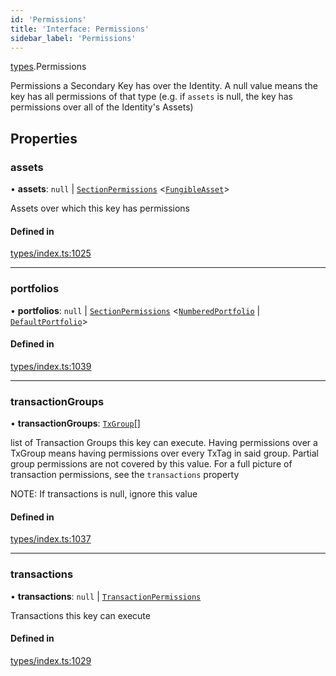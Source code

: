 ```yaml
---
id: 'Permissions'
title: 'Interface: Permissions'
sidebar_label: 'Permissions'
---
```


[types](../../../modules/Types/Types.md).Permissions

Permissions a Secondary Key has over the Identity. A null value means the key has
all permissions of that type (e.g. if `assets` is null, the key has permissions over all
of the Identity's Assets)

## Properties

### assets

• **assets**: `null` \| [`SectionPermissions`](../SectionPermissions/SectionPermissions.md) \<[`FungibleAsset`](../../../classes/API/Entities/Asset/Fungible/FungibleAsset.md)\>

Assets over which this key has permissions

#### Defined in

[types/index.ts:1025](https://github.com/PolymeshAssociation/polymesh-sdk/blob/adcc38781/src/types/index.ts#L1025)

---

### portfolios

• **portfolios**: `null` \| [`SectionPermissions`](../SectionPermissions/SectionPermissions.md) \<[`NumberedPortfolio`](../../../classes/API/Entities/NumberedPortfolio/NumberedPortfolio.md) \| [`DefaultPortfolio`](../../../classes/API/Entities/DefaultPortfolio/DefaultPortfolio.md)\>

#### Defined in

[types/index.ts:1039](https://github.com/PolymeshAssociation/polymesh-sdk/blob/adcc38781/src/types/index.ts#L1039)

---

### transactionGroups

• **transactionGroups**: [`TxGroup`](../../../enums/Types/TxGroup/TxGroup.md)[]

list of Transaction Groups this key can execute. Having permissions over a TxGroup
means having permissions over every TxTag in said group. Partial group permissions are not
covered by this value. For a full picture of transaction permissions, see the `transactions` property

NOTE: If transactions is null, ignore this value

#### Defined in

[types/index.ts:1037](https://github.com/PolymeshAssociation/polymesh-sdk/blob/adcc38781/src/types/index.ts#L1037)

---

### transactions

• **transactions**: `null` \| [`TransactionPermissions`](../TransactionPermissions/TransactionPermissions.md)

Transactions this key can execute

#### Defined in

[types/index.ts:1029](https://github.com/PolymeshAssociation/polymesh-sdk/blob/adcc38781/src/types/index.ts#L1029)
